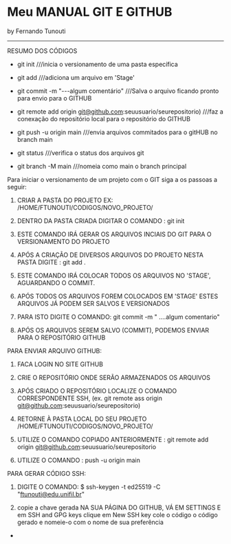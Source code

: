 # Meu MANUAL GIT E GITHUB
by Fernando Tunouti

---

RESUMO DOS CÓDIGOS

* git init  ///inicia o versionamento de uma pasta específica
* git add ///adiciona um arquivo em 'Stage'
* git commit -m "---algum comentário" ///Salva o arquivo ficando pronto para envio para o GITHUB
* git remote add origin git@github.com:seuusuario/seurepositorio) ///faz a conexação do repositório local para o repositório do GITHUB
* git push -u origin main ///envia arquivos commitados para o gitHUB no branch main
	

	
* git status            ///verifica o status dos arquivos git
* git branch -M main    ///nomeia como main o branch principal


Para iniciar o versionamento de um projeto com o GIT siga a os passoas a seguir:


1. CRIAR A PASTA DO PROJETO 
EX: /HOME/FTUNOUTI/CODIGOS/NOVO_PROJETO/
			
1. DENTRO DA PASTA CRIADA DIGITAR O COMANDO : 
			git init
			
1. ESTE COMANDO IRÁ GERAR OS ARQUIVOS INCIAIS DO GIT PARA O VERSIONAMENTO DO PROJETO
1. APÓS A CRIAÇÃO DE DIVERSOS ARQUIVOS DO PROJETO NESTA PASTA DIGITE : 
			git add .
			
1. ESTE COMANDO IRÁ COLOCAR TODOS OS ARQUIVOS NO 'STAGE', AGUARDANDO O COMMIT.
1. APÓS TODOS OS ARQUIVOS FOREM COLOCADOS EM 'STAGE' ESTES ARQUIVOS JÁ PODEM SER SALVOS E VERSIONADOS
1. PARA ISTO DIGITE O COMANDO:
		 	 git commit -m " ....algum comentario"
		 	 
1. APÓS OS ARQUIVOS SEREM SALVO (COMMIT), PODEMOS ENVIAR PARA O REPOSITÓRIO GITHUB


PARA ENVIAR ARQUIVO GITHUB:
1. FACA LOGIN NO SITE GITHUB 
1. CRIE O REPOSITÓRIO ONDE SERÃO ARMAZENADOS OS ARQUIVOS
1. APÓS CRIADO O REPOSITÓRIO LOCALIZE O COMANDO CORRESPONDENTE SSH, (ex. git remote ass origin git@github.com:seuusuario/seurepositorio)
			
1. RETORNE À PASTA LOCAL DO SEU PROJETO /HOME/FTUNOUTI/CODIGOS/NOVO_PROJETO/
1. UTILIZE O COMANDO COPIADO ANTERIORMENTE : 
			git remote add origin git@github.com:seuusuario/seurepositorio
			
1. UTILIZE O COMANDO : 
			push -u origin main


PARA GERAR CÓDIGO SSH:


1. DIGITE O COMANDO:
 $ ssh-keygen -t ed25519 -C "ftunouti@edu.unifil.br"
 
 
1. copie a chave gerada
NA SUA PÁGINA DO GITHUB, VÁ EM SETTINGS E em SSH and GPG keys
clique em New SSH key
cole o código o código gerado e nomeie-o com o nome de sua preferência

-

	
